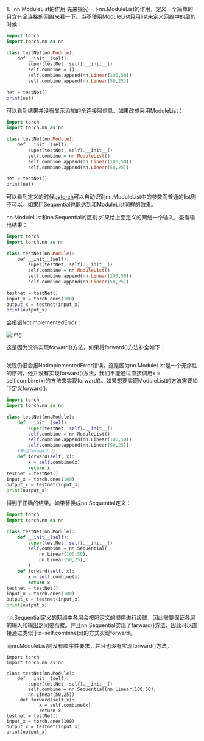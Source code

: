 1、nn.ModuleList的作用
    先来探究一下nn.ModuleList的作用，定义一个简单的只含有全连接的网络来看一下。当不使用ModuleList只用list来定义网络中的层的时候：

```haskell
import torch
import torch.nn as nn
 
class testNet(nn.Module):
    def __init__(self):
        super(testNet, self).__init__()
        self.combine = []
        self.combine.append(nn.Linear(100,50))
        self.combine.append(nn.Linear(50,25))
 
net = testNet()
print(net)
```

可以看到结果并没有显示添加的全连接层信息。如果改成采用ModuleList：

```haskell
import torch
import torch.nn as nn
 
class testNet(nn.Module):
    def __init__(self):
        super(testNet, self).__init__()
        self.combine = nn.ModuleList()
        self.combine.append(nn.Linear(100,50))
        self.combine.append(nn.Linear(50,25))
 
net = testNet()
print(net)
```

可以看到定义的时候[pytorch](https://so.csdn.net/so/search?q=pytorch)可以自动识别nn.ModuleList中的参数而普通的list则不可以。如果用Sequential也能达到和ModuleList同样的效果。

nn.ModuleList和nn.Sequential的区别
 如果给上面定义的网络一个输入，查看输出结果：
  

```haskell
import torch
import torch.nn as nn
 
class testNet(nn.Module):
    def __init__(self):
        super(testNet, self).__init__()
        self.combine = nn.ModuleList()
        self.combine.append(nn.Linear(100,50))
        self.combine.append(nn.Linear(50,25))
 
testnet = testNet()
input_x = torch.ones(100)
output_x = testnet(input_x) 
print(output_x)
```

会报错NotImplementedError：

![img](https://xiaoguciu.oss-cn-beijing.aliyuncs.com/imgwatermark,type_ZmFuZ3poZW5naGVpdGk,shadow_10,text_aHR0cHM6Ly9ibG9nLmNzZG4ubmV0L3dhdGVybWVsb24xMTIz,size_16,color_FFFFFF,t_70.png)

这是因为没有实现forward()方法，如果将forward()方法补全如下：

```haskell

```

发现仍旧会报NotImplementedError错误。这是因为nn.ModuleList是一个无序性的序列，他并没有实现forward()方法，我们不能通过直接调用x = self.combine(x)的方法来实现forward()。如果想要实现ModuleList的方法需要如下定义forward():
  

```python
import torch
import torch.nn as nn
 
class testNet(nn.Module):
    def __init__(self):
        super(testNet, self).__init__()
        self.combine = nn.ModuleList()
        self.combine.append(nn.Linear(100,50))
        self.combine.append(nn.Linear(50,25))
    #补全forward（）
    def forward(self, x):
        x = self.combine(x)
        return x
testnet = testNet()
input_x = torch.ones(100)
output_x = testnet(input_x) 
print(output_x)
```

得到了正确的结果。如果替换成nn.Sequential定义：

```python
import torch
import torch.nn as nn
 
class testNet(nn.Module):
    def __init__(self):
        super(testNet, self).__init__()
        self.combine = nn.Sequential(
            nn.Linear(100,50),
            nn.Linear(50,25),
        ) 
    def forward(self, x):
        x = self.combine(x)
        return x
testnet = testNet()
input_x = torch.ones(100)
output_x = testnet(input_x) 
print(output_x)
```

nn.Sequential定义的网络中各层会按照定义的顺序进行级联，因此需要保证各层的输入和输出之间要衔接。并且nn.Sequential实现了farward()方法，因此可以直接通过类似于x=self.combine(x)的方式实现forward。

而nn.ModuleList则没有顺序性要求，并且也没有实现forward()方法。



```
import torch
import torch.nn as nn
 
class testNet(nn.Module):
    def __init__(self):
        super(testNet, self).__init__()
        self.combine = nn.Sequential(nn.Linear(100,50),
        nn.Linear(50,25))
     def forward(self,x):
     		x = self.combine(x)
     		return x
testnet = testNet()
input_x = torch.ones(100)
output_x = testnet(input_x) 
print(output_x)
```

